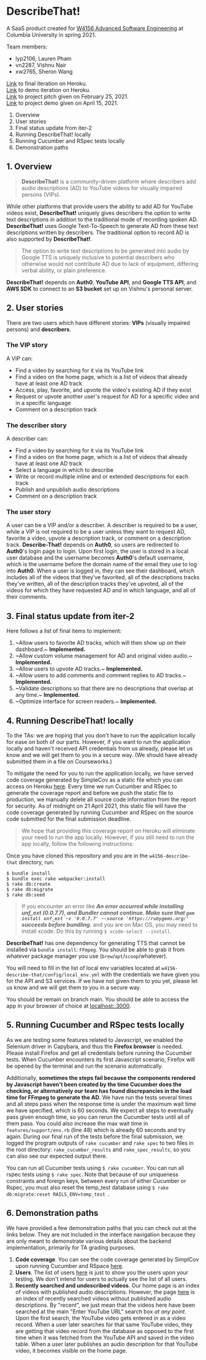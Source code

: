# DescribeThat!

A SaaS product created for [W4156 Advanced Software Engineering](http://www.cs.columbia.edu/~junfeng/21sp-w4156/) at Columbia University in spring 2021.

Team members:

- lyp2106, Lauren Pham
- vn2287, Vishnu Nair
- xw2765, Sheron Wang

[Link](https://describe-that.herokuapp.com) to final iteration on Heroku.  
[Link](https://w4156.herokuapp.com) to demo iteration on Heroku.  
[Link](https://youtu.be/_Xu9e_M3s20) to project pitch given on February 25, 2021.  
[Link](https://www.youtube.com/watch?v=FD_nxDqBhsU) to project demo given on April 15, 2021.

1. Overview
2. User stories
3. Final status update from iter-2
4. Running DescribeThat! locally
5. Running Cucumber and RSpec tests locally
6. Demonstration paths

## 1. Overview

> **DescribeThat!** is a community-driven platform where describers add audio descriptions (AD) to YouTube videos for visually impaired persons (VIPs).

While other platforms that provide users the ability to add AD for YouTube videos exist, **DescribeThat!** uniquely gives describers the option to write text descriptions in addition to the traditional mode of recording spoken AD. **DescribeThat!** uses Google Text-To-Speech to generate AD from these text descriptions written by describers. The traditional option to record AD is also supported by **DescribeThat!**.

> The option to write text descriptions to be generated into audio by Google TTS is uniquely inclusive to potential describers who otherwise would not contribute AD due to lack of equipment, differing verbal ability, or plain preference.

**DescribeThat!** depends on **Auth0**, **YouTube API**, and **Google TTS API**, and **AWS SDK** to connect to an **S3 bucket** set up on Vishnu's personal server.

## 2. User stories

There are two users which have different stories: **VIPs** (visually impaired persons) and **describers**.

### The **VIP** story

A VIP can:
- Find a video by searching for it via its YouTube link
- Find a video on the home page, which is a list of videos that already have at least one AD track
- Access, play, favorite, and upvote the video's existing AD if they exist
- Request or upvote another user's request for AD for a specific video and in a specific language
- Comment on a description track

### The describer story
 A describer can:
 - Find a video by searching for it via its YouTube link
 - Find a video on the home page, which is a list of videos that already have at least one AD track
 - Select a language in which to describe
 - Write or record multiple inline and or extended descriptions for each track
 - Publish and unpublish audio descriptions
- Comment on a description track

### The user story

A user can be a VIP and/or a describer. A describer is required to be a user, while a VIP is not required to be a user unless they want to request AD, favorite a video, upvote a description track, or comment on a description track. **Describe-That!** depends on **Auth0**, so users are redirected to **Auth0**'s login page to login. Upon first login, the user is stored in a local user database and the username becomes **Auth0**'s default username, which is the username before the domain name of the email they use to log into **Auth0**. When a user is logged in, they can see their dashboard, which includes all of the videos that they've favorited, all of the descriptions tracks they've written, all of the description tracks they've upvoted, all of the videos for which they have requested AD and in which language, and all of their comments.

## 3. Final status update from iter-2

Here follows a list of final items to implement:

1. ~Allow users to favorite AD tracks, which will then show up on their dashboard.~ **Implemented.**
2. ~Allow custom volume management for AD and original video audio.~ **Implemented.**
3. ~Allow users to upvote AD tracks.~ **Implemented.**
4. ~Allow users to add comments and comment replies to AD tracks.~ **Implemented.**
5. ~Validate descriptions so that there are no descriptions that overlap at any time.~ **Implemented.**
8. ~Optimize interface for screen readers.~ **Implemented.**

## 4. Running DescribeThat! locally

To the TAs: we are hoping that you don't have to run the application locally for ease on both of our parts. However, if you want to run the application locally and haven't received API credentials from us already, please let us know and we will get them to you in a secure way. (We should have already submitted them in a file on Courseworks.)

To mitigate the need for you to run the application locally, we have served code coverage generated by SimpleCov as a static file which you can access on Heroku [here](https://describe-that.herokuapp.com/coverage). Every time we run Cucumber and RSpec to generate the coverage report and before we push the static file to production, we manually delete all source code information from the report for security. As of midnight on 21 April 2021, this static file will have the code coverage generated by running Cucumber and RSpec on the source code submitted for the final submission deadline.

> We hope that providing this coverage report on Heroku will eliminate your need to run the app locally. However, if you still need to run the app locally, follow the following instructions:

Once you have cloned this repository and you are in the `w4156-describe-that` directory, run:

```
$ bundle install
$ bundle exec rake webpacker:install
$ rake db:create
$ rake db:migrate
$ rake db:seed
```

> If you encounter an error like **_An error occurred while installing unf_ext (0.0.7.7), and Bundler cannot continue. Make sure that `gem install unf_ext -v '0.0.7.7' --source 'https://rubygems.org/'` succeeds before bundling._** and you are on Mac OS, you may need to install xcode. Do this by running `$ xcode-select --install`.

**DescribeThat!** has one dependency for generating TTS that cannot be installed via `bundle install`: `FFmpeg`.  You should be able to grab it from whatever package manager you use (`brew`/`apt`/`scoop`/whatever).  

You will need to fill in the list of local env variables located at `w4156-describe-that/config/local_env.yml` with the credentials we have given you for the API and S3 services. If we have not given them to you yet, please let us know and we will get them to you in a secure way.

You should be remain on branch main. You should be able to access the app in your browser of choice at [localhost::3000](https://localhost::3000).

## 5. Running Cucumber and RSpec tests locally

As we are testing some features related to Javascript, we enabled the Selenium driver in Capybara, and thus the **Firefox browser** is needed. Please install Firefox and get all credentials before running the Cucumber tests. When Cucumber encounters its first Javascript scenario, Firefox will be opened by the terminal and run the scenario automatically.

Additionally, **sometimes the steps fail because the components rendered by Javascript haven't been created by the time Cucumber does the checking, or alternatively our team has found discrepancies in the load time for FFmpeg to generate the AD**. We have run the tests several times and all steps pass when the response time is under the maximum wait time we have specified, which is 60 seconds. We expect all steps to eventually pass given enough time, so you can rerun the Cucumber tests until all of them pass. You could also increase the max wait time in `features/support/env.rb` (line 48) which is already 60 seconds and try again. During our final run of the tests before the final submission, we logged the program outputs of `rake cucumber` and `rake spec` to two files in the root directory: `rake_cucumber_results` and `rake_spec_results`, so you can also see our expected output there.

You can run all Cucumber tests using `$ rake cucumber`.
You can run all rspec tests using `$ rake spec`. Note that because of our uniqueness constraints and foreign keys, between every run of either Cucumber or Rspec, you must also reset the temp_test database using `$ rake db:migrate:reset RAILS_ENV=temp_test `.

## 6. Demonstration paths

We have provided a few demonstration paths that you can check out at the links below. They are not included in the interface navigation because they are only meant to demonstrate various details about the backend implementation, primarily for TA grading purposes.

1. **Code coverage**. You can see the code coverage generated by SimplCov upon running Cucumber and RSpace [here](https://describe-that.herokuapp.com/coverage).
2. **Users**. The list of users [here](https://describe-that.herokuapp.com/user) is just to show you the users upon your testing. We don't intend for users to actually see the list of all users.
3. **Recently searched and undescribed videos**. Our home page is an index of videos with published audio descriptions. However, the page [here](https://describe-that.herokuapp.com/video/undescribed) is an index of recently searched videos without published audio descriptions. By "recent", we just mean that the videos here have been searched at the main "Enter YouTube URL" search box _at any point_. Upon the first search, the YouTube video gets entered in as a video record. When a user later searches for that same YouTube video, they are getting that video record from the database as opposed to the first time when it was fetched from the YouTube API and saved in the video table. When a user later publishes an audio description for that YouTube video, it becomes visible on the home page.
